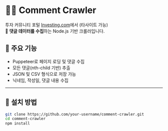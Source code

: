 # 🕵️‍♂️ Comment Crawler

투자 커뮤니티 포털 [Investing.com](https://kr.investing.com)에서 (타사이트 가능)  
💬  **댓글 데이터를 수집**하는 Node.js 기반 크롤러입니다.

## 📌 주요 기능

- Puppeteer로 페이지 로딩 및 댓글 수집
- 모든 댓글(nth-child 기반) 추출
- JSON 및 CSV 형식으로 저장 가능
- 닉네임, 작성일, 댓글 내용 수집

---

## 🚀 설치 방법

```bash
git clone https://github.com/your-username/comment-crawler.git
cd comment-crawler
npm install
